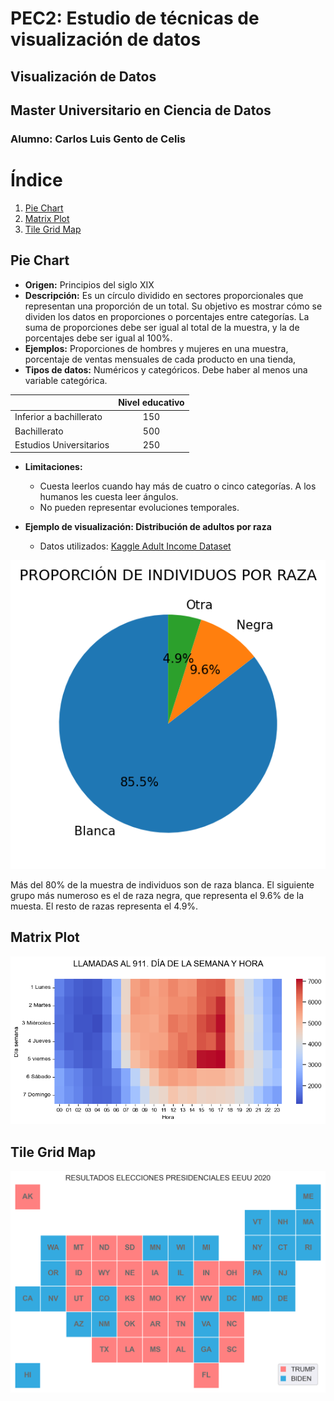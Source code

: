 # PEC2: Estudio de técnicas de visualización de datos
## Visualización de Datos
## Master Universitario en Ciencia de Datos
### Alumno: Carlos Luis Gento de Celis

# Índice
1. [Pie Chart](#pie-chart)
2. [Matrix Plot](#matrix-plot)
3. [Tile Grid Map](#tile-grid-map)

## Pie Chart
- **Origen:** Principios del siglo XIX
- **Descripción:** Es un círculo dividido en sectores proporcionales que representan una proporción de un total. Su objetivo es mostrar cómo se dividen los datos en proporciones o porcentajes entre categorías. La suma de proporciones debe ser igual al total de la muestra, y la de porcentajes debe ser igual al 100%.
- **Ejemplos:** Proporciones de hombres y mujeres en una muestra, porcentaje de ventas mensuales de cada producto en una tienda,
- **Tipos de datos:** Numéricos y categóricos. Debe haber al menos una variable categórica.

<div align="center">
  
|  	| Nivel educativo 	|
|---	|:---:	|
| Inferior a bachillerato 	| 150 	|
| Bachillerato 	| 500 	|
| Estudios Universitarios 	| 250 	|
  
</div>
 
  
- **Limitaciones:**
   * Cuesta leerlos cuando hay más de cuatro o cinco categorías. A los humanos les cuesta leer ángulos.
   * No pueden representar evoluciones temporales.

- **Ejemplo de visualización: Distribución de adultos por raza**

   * Datos utilizados: [Kaggle Adult Income Dataset](https://www.kaggle.com/datasets/wenruliu/adult-income-dataset)

 <p align="center">
  <img src="images/Pie_chart.png" />
 </p>

Más del 80% de la muestra de individuos son de raza blanca. El siguiente grupo más numeroso es el de raza negra, que representa el 9.6% de la muesta. El resto de razas representa el 4.9%.

## Matrix Plot
<p align="center">
  <img src="images/Matrix_plot.png" />
 </p>
 
## Tile Grid Map
<p align="center">
  <img src="images/Tile_Grid_Map.png" />
 </p>
